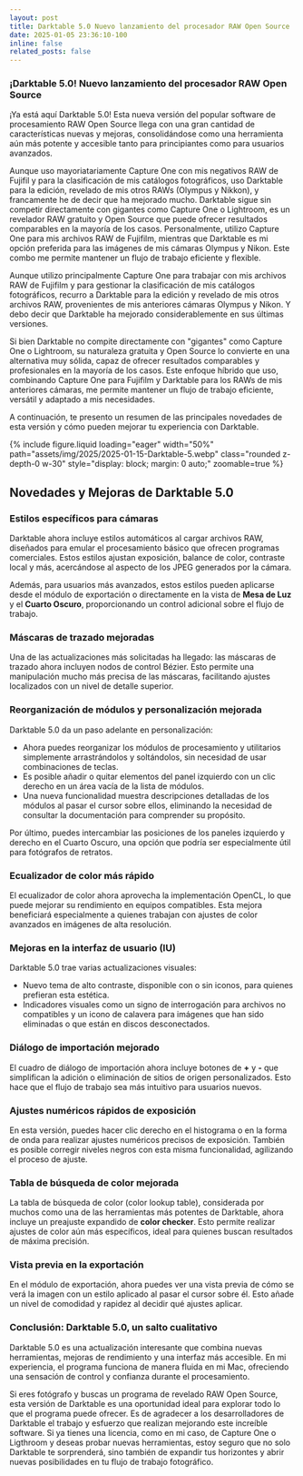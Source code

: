 ```yaml
---
layout: post
title: Darktable 5.0 Nuevo lanzamiento del procesador RAW Open Source
date: 2025-01-05 23:36:10-100
inline: false
related_posts: false
---
```



### ¡Darktable 5.0! Nuevo lanzamiento del procesador RAW Open Source

¡Ya está aquí Darktable 5.0! Esta nueva versión del popular software de procesamiento RAW Open Source llega con una gran cantidad de características nuevas y mejoras, consolidándose como una herramienta aún más potente y accesible tanto para principiantes como para usuarios avanzados.  

Aunque uso mayoriatariamente Capture One con mis negativos RAW de Fujifil y para la clasificación de mis catálogos fotográficos, uso Darktable para la edición, revelado de mis otros RAWs (Olympus y Nikkon), y francamente he de decir que ha mejorado mucho.
Darktable sigue sin competir directamente con gigantes como Capture One o Lightroom, es un revelador RAW gratuito y Open Source que puede ofrecer resultados comparables en la mayoría de los casos. Personalmente, utilizo Capture One para mis archivos RAW de Fujifilm, mientras que Darktable es mi opción preferida para las imágenes de mis cámaras Olympus y Nikon. Este combo me permite mantener un flujo de trabajo eficiente y flexible.  

Aunque utilizo principalmente Capture One para trabajar con mis archivos RAW de Fujifilm y para gestionar la clasificación de mis catálogos fotográficos, recurro a Darktable para la edición y revelado de mis otros archivos RAW, provenientes de mis anteriores cámaras Olympus y Nikon. Y debo decir que Darktable ha mejorado considerablemente en sus últimas versiones.

Si bien Darktable no compite directamente con "gigantes" como Capture One o Lightroom, su naturaleza gratuita y Open Source lo convierte en una alternativa muy sólida, capaz de ofrecer resultados comparables y profesionales en la mayoría de los casos. Este enfoque híbrido que uso, combinando Capture One para Fujifilm y Darktable para los RAWs de mis anteriores cámaras, me permite mantener un flujo de trabajo eficiente, versátil y adaptado a mis necesidades.

A continuación, te presento un resumen de las principales novedades de esta versión y cómo pueden mejorar tu experiencia con Darktable.  

<div class="text-center">
{% include figure.liquid loading="eager" width="50%" path="assets/img/2025/2025-01-15-Darktable-5.webp" class="rounded z-depth-0 w-30" style="display: block; margin: 0 auto;" zoomable=true %}   
</div>

## Novedades y Mejoras de Darktable 5.0

### Estilos específicos para cámaras
Darktable ahora incluye estilos automáticos al cargar archivos RAW, diseñados para emular el procesamiento básico que ofrecen programas comerciales. Estos estilos ajustan exposición, balance de color, contraste local y más, acercándose al aspecto de los JPEG generados por la cámara.  

Además, para usuarios más avanzados, estos estilos pueden aplicarse desde el módulo de exportación o directamente en la vista de **Mesa de Luz** y el **Cuarto Oscuro**, proporcionando un control adicional sobre el flujo de trabajo.  

### Máscaras de trazado mejoradas  
Una de las actualizaciones más solicitadas ha llegado: las máscaras de trazado ahora incluyen nodos de control Bézier. Esto permite una manipulación mucho más precisa de las máscaras, facilitando ajustes localizados con un nivel de detalle superior.  

### Reorganización de módulos y personalización mejorada
Darktable 5.0 da un paso adelante en personalización:  

- Ahora puedes reorganizar los módulos de procesamiento y utilitarios simplemente arrastrándolos y soltándolos, sin necesidad de usar combinaciones de teclas.  
- Es posible añadir o quitar elementos del panel izquierdo con un clic derecho en un área vacía de la lista de módulos.  
- Una nueva funcionalidad muestra descripciones detalladas de los módulos al pasar el cursor sobre ellos, eliminando la necesidad de consultar la documentación para comprender su propósito.  

Por último, puedes intercambiar las posiciones de los paneles izquierdo y derecho en el Cuarto Oscuro, una opción que podría ser especialmente útil para fotógrafos de retratos.  

### Ecualizador de color más rápido
El ecualizador de color ahora aprovecha la implementación OpenCL, lo que puede mejorar su rendimiento en equipos compatibles. Esta mejora beneficiará especialmente a quienes trabajan con ajustes de color avanzados en imágenes de alta resolución.  

### Mejoras en la interfaz de usuario (IU)
Darktable 5.0 trae varias actualizaciones visuales:  

- Nuevo tema de alto contraste, disponible con o sin iconos, para quienes prefieran esta estética.  
- Indicadores visuales como un signo de interrogación para archivos no compatibles y un icono de calavera para imágenes que han sido eliminadas o que están en discos desconectados.  

### Diálogo de importación mejorado
El cuadro de diálogo de importación ahora incluye botones de **+** y **-** que simplifican la adición o eliminación de sitios de origen personalizados. Esto hace que el flujo de trabajo sea más intuitivo para usuarios nuevos.  

### Ajustes numéricos rápidos de exposición
En esta versión, puedes hacer clic derecho en el histograma o en la forma de onda para realizar ajustes numéricos precisos de exposición. También es posible corregir niveles negros con esta misma funcionalidad, agilizando el proceso de ajuste.  

### Tabla de búsqueda de color mejorada 
La tabla de búsqueda de color (color lookup table), considerada por muchos como una de las herramientas más potentes de Darktable, ahora incluye un preajuste expandido de **color checker**. Esto permite realizar ajustes de color aún más específicos, ideal para quienes buscan resultados de máxima precisión.  

### Vista previa en la exportación 
En el módulo de exportación, ahora puedes ver una vista previa de cómo se verá la imagen con un estilo aplicado al pasar el cursor sobre él. Esto añade un nivel de comodidad y rapidez al decidir qué ajustes aplicar.  

### Conclusión: Darktable 5.0, un salto cualitativo  
Darktable 5.0 es una actualización interesante que combina nuevas herramientas, mejoras de rendimiento y una interfaz más accesible. En mi experiencia, el programa funciona de manera fluida en mi Mac, ofreciendo una sensación de control y confianza durante el procesamiento.  

Si eres fotógrafo y buscas un programa de revelado RAW Open Source, esta versión de Darktable es una oportunidad ideal para explorar todo lo que el programa puede ofrecer. Es de agradecer a los desarrolladores de Darktable el trabajo y esfuerzo que realizan mejorando este increíble software. Si ya tienes una licencia, como en mi caso, de Capture One o Ligthroom y deseas probar nuevas herramientas, estoy seguro que no solo Darktable te sorprenderá, sino también de expandir tus horizontes y abrir nuevas posibilidades en tu flujo de trabajo fotográfico.
